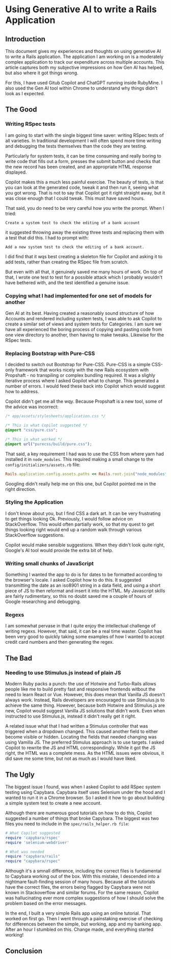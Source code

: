 # Using Generative AI to write a Rails Application

## Introduction

This document gives my experiences and thoughts on using generative AI to write a Rails application. The application
I am working on is a moderately complex application to track our expenditure across multiple accounts.  This article
captures both my subjective impressions on how Gen AI has helped, but also where it got things wrong.

For this, I have used Gitub Copilot and ChatGPT running inside RubyMine.  I also used the Gen AI tool within Chrome to
understand why things didn't look as I expected.

## The Good

### Writing RSpec tests

I am going to start with the single biggest time saver: writing RSpec tests of all varieties.  In traditional development
I will often spend more time writing and debugging the tests themselves than the code they are testing.

Particularly for system tests, it can be time consuming and really boring to write code that fills out a form, presses
the submit button and checks that the new record has been created, and an appropriate HTML response displayed.

Copilot makes this a much less painful exercise.  The beauty of tests, is that you can look at the generated code, tweak
it and then run it, seeing what you got wrong.  That is not to say that Copilot got it right straight away, but it was
close enough that I could tweak.  This must have saved hours.

That said, you do need to be very careful how you write the prompt.  When I tried:

```text
Create a system test to check the editing of a bank account
```
it suggested throwing away the existing three tests and replacing them with a test that did this.  I had to prompt with:

```text
Add a new system test to check the editing of a bank account.
```

I did find that it wqs best creating a skeleton file for Copilot and asking it to add tests, rather than creating the
RSpec file from scratch.

But even with all that, it genuinely saved me many hours of work.  On top of that, I wrote one test to test for a
possible attack which I probably wouldn't have bethered with, and the test identified a genuine issue.

### Copying what I had implemented for one set of models for another

Gen AI at its best.  Having created a reasonably sound structure of how Accounts and rendered including system
tests, I was able to ask Copilot to create a similar set of views and system tests for Categories. I am sure we have
all experienced the boring process of copying and pasting code from one view directory to another, then having to
make tweaks.  Likewise for the RSpec tests.

### Replacing Bootstrap with Pure-CSS

I decided to switch out Bootstrap for Pure-CSS.  Pure-CSS is a simple CSS-only framework that works nicely with the
new Rails ecosystem with Propshaft - no transpiling or complex bundling required.  It was a slighly iterative process
where I asked Gopilot what to change.  This generated a number of errors.  I would feed these back into Copilot which
would suggest how to address.

Copilot didn't get me all the wqy.  Because Propshaft is a new tool, some of the advice was incorrect:

```css
/* app/assets/stylesheets/application.css */

/* This is what Copilot suggested */
@import "css/pure.css";

/* This is what worked */
@import url("purecss/build/pure.css");
```

That said, a key requirement I had was to use the CSS from where yarn had installed it in
`node_modules`.  This required making a small change to the `config/initializers/assets.rb` file:

```ruby
Rails.application.config.assets.paths << Rails.root.join("node_modules")
```

Googling didn't really help me on this one, but Copilot pointed me in the right direction.

### Styling the Application

I don't know about you, but I find CSS a dark art.  It can be very frustrating to get things looking Ok.  Previously,
I would follow advice on StackOverflow.  This would often partially work, so that my quest to get things looking right would
end up a random walk through various StackOverflow suggestions.

Copilot would make sensible suggestions.  When they didn't look quite right, Google's AI tool would provide the extra
bit of help.

### Writing small chunks of JavaScript

Something I wanted the app to do is for dates to be formatted according to the browser's locale.  I asked Copilot how
to do this.  It suggested transmitting the date as an iso8901 string in a data field, and using a short piece of JS
to then reformat and insert it into the HTML.  My Javascript skills are fairly rudimentary, so this no doubt saved
me a couple of hours of Google researching and debugging.

### Regexs

I am somewhat pervase in that I quite enjoy the intellectual challenge of writing regexs.  However, that said, it can
be a real time waster.  Copilot has been very good to quickly taking some examples of how I wanted to accept credit
card numbers and then generating the regex.

## The Bad

### Needing to use Stimulus.js instead of plain JS

Modern Ruby packs a punch: the use of Hotwire and Turbo-Rails allows people like me to build pretty fast and responsive
frontends witbout the need to learn React or Vue.  However, this does mean that Vanilla JS doesn't always work.  Instead,
Rails developers are encouraged to use Stimulus.js to achieve the same thing.  However, because both Hotwire and Stimulus.js
are new, Copilot would suggest Vanilla JS solutions that didn't work.  Even when instructed to use Stimulus.js, instead
it didn't really get it right.

A related issue what that I had written a Stimulus controller that was triggered when a dropdown changed.  This caused
another field to either become visible or hidden.  Locating the fields that needed changing was using Vamilla JS.  The
preferred Stimulus approach is to use targets.  I asked Copilot to rewrite the JS and HTML correspondingly.  While it
got the JS right, the HTML was a complete mess.  As the HTML issues were obvious, it did save me some time, but not
as much as I would have liked.

## The Ugly

The biggest issue I found, was when I asked Copilot to add RSpec system testing using Capybara.  Capybara itself uses
Selenium under the hood and I wanted to run it in a Chrome browser.  So I asked it how to go about building a simple
system test to create a new account.

Although there are numerous good tutorials on how to do this, Copilot suggested a number of things that broke Capybara.
The biggest was two files you need to include in the `spec/rails_helper.rb file`:

```ruby
# What Copilot suggested
require 'capybara/rspec'
require 'selenium-webdriver'

# What was needed
require "capybara/rails"
require "capybara/rspec"
```

Although it's a smnall difference, including the correct files is fundamental to Capybara working out of the box.  With
this mistake, I descended into a nightmare fault-finding session of many hours.  Because all the tutorials have the
correct files, the errors being flagged by Capybara were not known in Stackoverflow and similar forums.  For the same
reason, Copilot was hallucinating ever more complex suggestions of how I should solve the problem based on the error
messages.

In the end, I built a very simple Rails app using an online tutorial.  That worked on first go.  Then I went through
a painstaking exercise of checking for differences between the simple, but working, app and my banking app.  After
an hour I stumbled on this.  Change made, and everything started working!

## Conclusion
